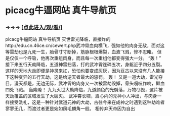 # picacg牛逼网站 真牛导航页

### →→→ <a href="http://3t3e.com/index.html">[点此进入/观/看/]</a>

picacg牛逼网站 真牛导航页
灭世雷光降临，直接炸的http://edu.cn.46ce.cn/cewert.php武冲霄血肉横飞，强如他的肉身无敌，面对这等雷劫也是九死一生，胎骨寸寸断掉，筋脉根根爆裂，血液飞溅，惨不忍睹。
    但是仅仅一个呼吸，他再次重组肉身，而且每一次重组他都变得强大一分。
    “轰！”
    接下来五行天劫降临，五道神雷扫落，打的武冲霄连碎五次，身躯近乎四分五裂。这样的天地大劫即便是神灵来扛，恐怕也要变成灰灰，因为亘古以来没有几人能接下这种变异的五行天劫，这是给逆天者最大的惩罚。
    轰！
    又是一道大劫，雷光夺目，漫天都是，无边无际，武冲霄的肉身又一次被雷劫毁掉，骨头嘎吱作响，鲜血四处飞溅。
    轰隆隆！
    九九灭世大劫降临，九道颜色的光劈落，万物尽毁，这片被天劫覆盖的区域发生了大破灭。
    武冲霄长啸，眉心内的元神小人冲出，与肉身一样接受洗礼，这是一种针对武道元神的大劫，古往今来在成神之时遇到这种劫难者寥寥无几，而渡过者更是宛如凤毛麟角一般。
    相传弃天帝因为自出
